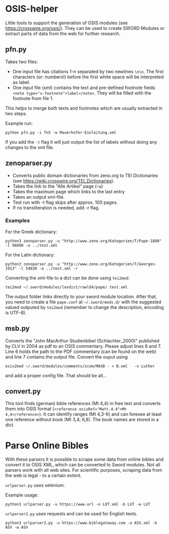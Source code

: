 # OSIS-helper
Little tools to support the generation of OSIS modules (see https://crosswire.org/osis/). They can be used to create SWORD Modules or extract parts of data from the web for further research.

## pfn.py

Takes two files: 
* One input file has citations 1-n separated by two newlines ```\n\n```. The first characters (or: numbers!) before the first white space will be interpreted as label.
* One input file (xml) contains the text and pre-defined footnote fields ```<note type="x-footnote">label</note>```. They will be filled with the footnote from file 1.

This helps to merge both texts and footnotes which are usually extracted in two steps. 

Example run:
```
python pfn.py -i fn5 -w Mauerhofer-Einleitung.xml
```
If you add the ```-t``` flag it will just output the list of labels without doing any changes to the xml file.

## zenoparser.py 
* Converts public domain dictionaries from zeno.org to TEI Dictionaries (see https://wiki.crosswire.org/TEI_Dictionaries). 
* Takes the link to the "Alle Artikel" page (-u)
* Takes the maximum page which links to the last entry
* Takes an output xml-file.
* Test run with -t flag skips after approx. 100 pages. 
* If no transliteration is needed, add -r flag.

### Examples
For the Greek dictionary:
```
python3 zenoparser.py -u "http://www.zeno.org/Kategorien/T/Pape-1880" -l 98890 -o ../test.xml
```
For the Latin dictionary:
```
python3 zenoparser.py -u "http://www.zeno.org/Kategorien/T/Georges-1913" -l 54830 -o ../test.xml -r
```

Converting the xml-file to a dict can be done using ```tei2mod```:
```
tei2mod ~/.sword/modules/lexdict/rawld4/pape/ test.xml
```
The output folder links directly to your sword module location. After that, you need to create a file ```pape.conf``` at ```~/.sword/mods.d/``` with the suggested valued outputed by ```tei2mod``` (remember to change the description, encoding is UTF-8).

## msb.py

Converts the "John MacArthur Studienbibel (Schlachter_2000)" published by CLV in 2004 as pdf to an OSIS commentary. Please adjust lines 6 and 7. Line 6 holds the path to the PDF commentary (can be found on the web) and line 7 contains the output file. Convert the ouput using

```
osis2mod ~/.sword/modules/comments/zcom/MASB - < B.xml   -v Luther
```

and add a proper config file. That should be all... 

## convert.py

This tool finds (german) bible references (Mt 4,4) in free text and converts them into OSIS format (```<reference osisRef="Matt.4.4">Mt 4,4</reference>```). It can identify ranges (Mt 4,3-6) and can foresee at least one reference without book (Mt 3,4; 6,8). The book names are stored in a dict. 

# Parse Online Bibles

With these parsers it is possible to scrape some data from online bibles and convert it to OSIS XML, which can be converted to Sword modules. Not all parsers work with all web sites. For scientific purposes, scraping data from the web is legal - to a certain extent. 

``urlparser.py`` uses selenium.

Example usage:

```
python3 urlparser.py -u https://www.url -o LUT.xml -b LUT -w LUT
```

``urlparser2.py`` uses requests and can be used for English texts.
```
python3 urlparser2.py -u https://www.biblegateway.com -o ASV.xml -b ASV -w ASV
```
